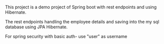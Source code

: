 This project is a demo project of Spring boot with rest endpoints and using Hibernate.

The rest endpoints handling the employee details and saving into the my sql database using JPA Hibernate. 


For spring security with basic auth- use "user" as username
